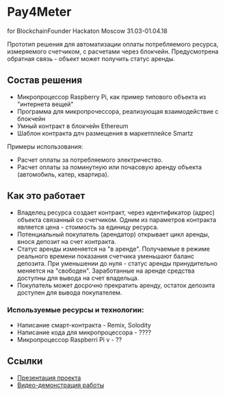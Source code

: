 # Pay4Meter
for BlockchainFounder Hackaton Moscow 31.03-01.04.18

Прототип решения для автоматизации оплаты потребляемого ресурса, измеряемого счетчиком, с расчетами через блокчейн. Предусмотрена обратная связь - объект может получить статус аренды.

## Состав решения

  - Микропроцессор Raspberry Pi, как пример типового объекта из "интернета вещей"
  - Программа для микропрочессора, реализующая взаимодействие с блокчейн
  - Умный контракт в блокчейн Ethereum
  - Шаблон контракта длч размещения в маркетплейсе Smartz

Примеры использования:

  - Расчет оплаты за потребляемого электричество.
  - Расчет оплаты за поминутную или почасовую аренду объекта (автомобиль, катер, квартира).
 
## Как это работает
  - Владелец ресурса создает контракт, через идентификатор (адрес) объекта связанный со счетчиком. Одним из параметров контракта является цена - стоимость за единицу ресурса.
  - Потенциальный покупатель (арендатор) открывает цикл аренды, внося депозит на счет контракта.
  - Статус аренды изменяется на "в аренде". Получаемые в режиме реального времени показания счетчика уменьшают баланс депозита. При уменьшении до нуля - статус аренды принудительно меняется на "свободен". Заработанные на аренде средства доступны для вывода на счет владельца.
  - Покупатель может досрочно прекратить аренду, остаток депозита доступен для вывода покупателем.

### Используемые ресурсы и технологии:
  - Написание смарт-контракта - Remix, Solodity
  - Написание кода для микропроцессора - ????
  - Микропроцессор Raspberri Pi v - ??

## Ссылки

  - [Презентация проекта][Pres]
  - [Видео-демонстрация работы][Video]


[//]: #Линки

   [Pres]: <https://docs.google.com/presentation/d/1AlIfUb6IW1hzYXBQX1w1hJ0DaVwsewk-72V5YfGK2qQ/edit?usp=sharing>
   [Video]: <https://docs.google.com>

